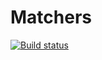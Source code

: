 # Matchers
[![Build status](https://ci.appveyor.com/api/projects/status/xnc6lsrksfs2ltpw?svg=true)](https://ci.appveyor.com/project/Anna-Edel/matchers)


